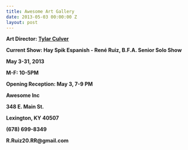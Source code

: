 ```yaml
---
title: Awesome Art Gallery
date: 2013-05-03 00:00:00 Z
layout: post
---
```

 
<p><strong>Art Director: <a href="mailto:tylarculver@gmail.com" target="_blank">Tylar Culver</a></strong></p>
<p><strong>Current Show: Hay Spik Espanish - René Ruiz, B.F.A. Senior Solo Show</strong></p>
<p><strong>May 3-31, 2013</strong></p>
<p><strong>M-F: 10-5PM</strong></p>

<p><strong>Opening Reception: May 3, 7-9 PM</strong></p>
<p><strong>Awesome Inc</strong></p>
<p><strong>348 E. Main St.</strong></p>
<p><strong>Lexington, KY 40507</strong></p>
<p><strong>(678) 699-8349</strong></p>
<p><strong>R.Ruiz20.RR@gmail.com</strong></p>
